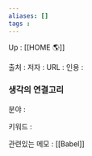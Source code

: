 ```yaml
---
aliases: []
tags : 
---
```

Up : [[HOME 🌎]]

출처 :
저자 :
URL : 
인용 : 




### 생각의 연결고리
분야 :

키워드 :

관련있는 메모 : [[Babel]]
